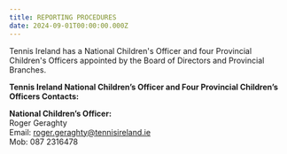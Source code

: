 ```yaml
---
title: REPORTING PROCEDURES
date: 2024-09-01T00:00:00.000Z
---
```

Tennis Ireland has a National Children's Officer and four Provincial Children's Officers appointed by the Board of Directors and Provincial Branches.

**Tennis Ireland National Children’s Officer and Four Provincial Children’s Officers Contacts:**

**National Children’s Officer:**  
Roger Geraghty  
Email: roger.geraghty@tennisireland.ie  
Mob: 087 2316478  
